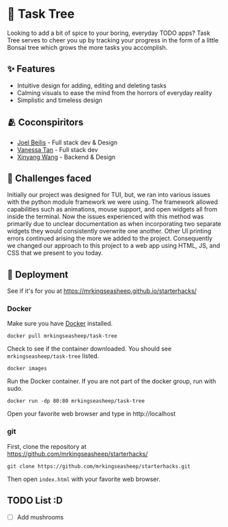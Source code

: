 # 🌳 Task Tree

Looking to add a bit of spice to your boring, everyday TODO apps? Task Tree serves to cheer you up by tracking your progress in the form of a little Bonsai tree which grows the more tasks you accomplish.

## ✨ Features

- Intuitive design for adding, editing and deleting tasks
- Calming visuals to ease the mind from the horrors of everyday reality
- Simplistic and timeless design

## 🫂 Coconspiritors

- [Joel Beilis](https://github.com/JoelBeilis) - Full stack dev & Design
- [Vanessa Tan](https://github.com/vanessatan2007) - Full stack dev
- [Xinyang Wang](https://github.com/mrkingseasheep) - Backend & Design

## 🗻 Challenges faced

Initially our project was designed for TUI, but, we ran into various issues with the python module framework we were using. The framework allowed capabilities such as animations, mouse support, and open widgets all from inside the terminal. Now the issues experienced with this method was primarily due to unclear documentation as when incorporating two separate widgets they would consistently overwrite one another. Other UI printing errors continued arising the more we added to the project. Consequently we changed our approach to this project to a web app using HTML, JS, and CSS that we present to you today.

## 🤖 Deployment

See if it's for you at https://mrkingseasheep.github.io/starterhacks/

### Docker

Make sure you have [Docker](https://docs.docker.com/engine/install/) installed.

`docker pull mrkingseasheep/task-tree`

Check to see if the container downloaded. You should see `mrkingseasheep/task-tree` listed.

`docker images`

Run the Docker container. If you are not part of the docker group, run with sudo.

`docker run -dp 80:80 mrkingseasheep/task-tree`

Open your favorite web browser and type in http://localhost

### git

First, clone the repository at https://github.com/mrkingseasheep/starterhacks/

`git clone https://github.com/mrkingseasheep/starterhacks.git`

Then open `index.html` with your favorite web browser.

## TODO List :D

- [ ] Add mushrooms
